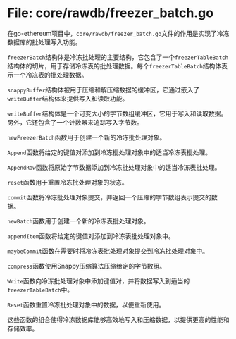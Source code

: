# File: core/rawdb/freezer_batch.go

在go-ethereum项目中，`core/rawdb/freezer_batch.go`文件的作用是实现了冷冻数据库的批处理写入功能。

`freezerBatch`结构体是冷冻批处理的主要结构，它包含了一个`freezerTableBatch`结构体的切片，用于存储冷冻表的批处理数据。每个`freezerTableBatch`结构体表示一个冷冻表的批处理数据。

`snappyBuffer`结构体被用于压缩和解压缩数据的缓冲区，它通过嵌入了`writeBuffer`结构体来提供写入和读取功能。

`writeBuffer`结构体是一个可变大小的字节数组缓冲区，它用于写入和读取数据。另外，它还包含了一个计数器来追踪写入字节数。

`newFreezerBatch`函数用于创建一个新的冷冻批处理对象。

`Append`函数将给定的键值对添加到冷冻批处理对象中的适当冷冻表批处理。

`AppendRaw`函数将原始字节数据添加到冷冻批处理对象中的适当冷冻表批处理。

`reset`函数用于重置冷冻批处理对象的状态。

`commit`函数将冷冻批处理对象提交，并返回一个压缩的字节数组表示提交的数据。

`newBatch`函数用于创建一个新的冷冻表批处理对象。

`appendItem`函数将给定的键值对添加到冷冻表批处理对象中。

`maybeCommit`函数在需要时将冷冻表批处理对象提交到冷冻批处理对象中。

`compress`函数使用Snappy压缩算法压缩给定的字节数组。

`Write`函数向冷冻批处理对象中添加键值对，并将数据写入到适当的`freezerTableBatch`中。

`Reset`函数重置冷冻批处理对象中的数据，以便重新使用。

这些函数的组合使得冷冻数据库能够高效地写入和压缩数据，以提供更高的性能和存储效率。

